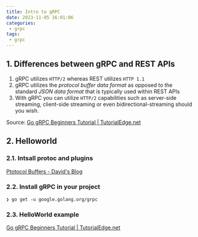 ```yaml
---
title: Intro to gRPC 
date: 2023-11-05 16:01:06
categories:
 - grpc
tags:
 - grpc
---
```


## 1. Differences between gRPC and REST APIs

1. gRPC utilizes `HTTP/2` whereas REST utilizes `HTTP 1.1`
2. gRPC utilizes the *protocol buffer data format* as opposed to the standard *JSON data format* that is typically used within REST APIs
3. With gRPC you can utilize `HTTP/2` capabilities such as server-side streaming, client-side streaming or even bidirectional-streaming should you wish.

Source: [Go gRPC Beginners Tutorial | TutorialEdge.net](https://tutorialedge.net/golang/go-grpc-beginners-tutorial/)

## 2. Helloworld 

### 2.1. Intsall protoc and plugins

[Ptotocol Buffers - David's Blog](https://davidzhu.xyz/post/golang/grpc/002-proto-buffer/)

### 2.2. Install gRPC in your project

```
❯ go get -u google.golang.org/grpc 
```

### 2.3. HelloWorld example

[Go gRPC Beginners Tutorial | TutorialEdge.net](https://tutorialedge.net/golang/go-grpc-beginners-tutorial/)


